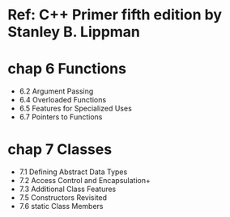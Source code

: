 # Ref: C++ Primer fifth edition by Stanley B. Lippman

# chap 6 Functions
- 6.2 Argument Passing
- 6.4 Overloaded Functions
- 6.5 Features for Specialized Uses
- 6.7 Pointers to Functions

# chap 7 Classes 
- 7.1 Defining Abstract Data Types
- 7.2 Access Control and Encapsulation+
- 7.3 Additional Class Features
- 7.5 Constructors Revisited
- 7.6 static Class Members